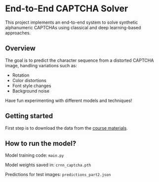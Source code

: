 # End-to-End CAPTCHA Solver

This project implements an end-to-end system to solve synthetic alphanumeric CAPTCHAs using classical and deep learning-based approaches.

## Overview

The goal is to predict the character sequence from a distorted CAPTCHA image, handling variations such as:
- Rotation
- Color distortions
- Font style changes
- Background noise

Have fun experimenting with different models and techniques!

## Getting started
First step is to download the data from the [course materials](https://utn.instructure.com/courses/275/files/9592/download?download_frd=1).

## How to run the model?
Model training code: `main.py`

Model weights saved in: `crnn_captcha.pth`

Predictions for test images: `predictions_part2.json`